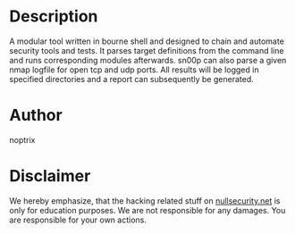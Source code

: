 # Description
A modular tool written in bourne shell and designed to chain and automate
security tools and tests. It parses target definitions from the command line and
runs corresponding modules afterwards. sn00p can also parse a given nmap logfile
for open tcp and udp ports. All results will be logged in specified directories
and a report can subsequently be generated.

# Author
noptrix

# Disclaimer
We hereby emphasize, that the hacking related stuff on
[nullsecurity.net](http://nullsecurity.net) is only for education purposes.
We are not responsible for any damages. You are responsible for your own
actions.
